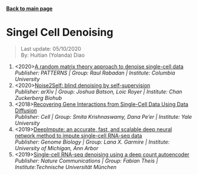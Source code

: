 **[Back to main page](https://yolanda-ht.github.io/BioinformaticsRandomSeed/)**

# Singel Cell Denoising

> Last update: 05/10/2020 <br>
> By: Huitian (Yolanda) Diao

1. <2020>[A random matrix theory approach to denoise single-cell data](https://www.sciencedirect.com/science/article/pii/S2666389920300404) <br>
  *Publisher: PATTERNS | Group: Raul Rabadan | Institute: Columbia University*
2. <2020>[Noise2Self: blind denoising by self-supervision](https://arxiv.org/abs/1901.11365) <br>
  *Publisher: arXiv | Group: Joshua Batson, Loic Royer | Institute: Chan Zuckerberg Biohub*
3. <2018>[Recovering Gene Interactions from Single-Cell Data Using Data Diffusion](https://www.cell.com/cell/fulltext/S0092-8674(18)30724-4) <br>
  *Publisher: Cell | Group: Smita Krishnaswamy, Dana Pe’er | Institute: Yale University*
4. <2019>[DeepImpute: an accurate, fast, and scalable deep neural network method to impute single-cell RNA-seq data](https://genomebiology.biomedcentral.com/articles/10.1186/s13059-019-1837-6) <br>
  *Publisher: Genome Biology | Group: Lana X. Garmire | Institute: University of Michigan, Ann Arbor*
5. <2019>[Single-cell RNA-seq denoising using a deep count autoencoder](https://www.nature.com/articles/s41467-018-07931-2) <br>
  *Publisher: Nature Communications | Group: Fabian Theis | Institute:Technische Universität München*
